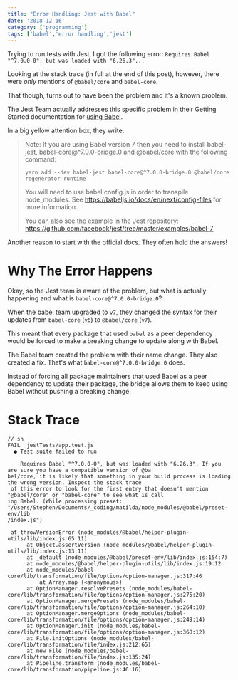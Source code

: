 ```yaml
---
title: "Error Handling: Jest with Babel"
date: '2018-12-16'
category: ['programming']
tags: ['babel','error handling','jest']
---
```


Trying to run tests with Jest, I got the following error: `Requires Babel "^7.0.0-0", but was loaded with "6.26.3"...` 

Looking at the stack trace (in full at the end of this post), however, there were _only_ mentions of `@babel/core` and `babel-core`.

That though, turns out to have been the problem and it's a known problem.

The Jest Team actually addresses this specific problem in their Getting Started documentation for [using Babel](https://jestjs.io/docs/en/getting-started.html#using-babel).

In a big yellow attention box, they write: 

> Note: If you are using Babel version 7 then you need to install babel-jest, babel-core@^7.0.0-bridge.0 and @babel/core with the following command: 
> 
> `yarn add --dev babel-jest babel-core@^7.0.0-bridge.0 @babel/core regenerator-runtime` 
> 
> You will need to use babel.config.js in order to transpile node_modules. See https://babeljs.io/docs/en/next/config-files for more information.
> 
> You can also see the example in the Jest repository: https://github.com/facebook/jest/tree/master/examples/babel-7 

Another reason to start with the official docs. They often hold the answers! 

# Why The Error Happens
Okay, so the Jest team is aware of the problem, but what is actually happening and what is `babel-core@^7.0.0-bridge.0`?

When the babel team upgraded to `v7`, they changed the syntax for their updates from `babel-core` (`v6`) to `@babel/core` (`v7`).

This meant that every package that used `babel` as a peer dependency would be forced to make a breaking change to update along with Babel.

The Babel team created the problem with their name change. They also created a fix. That's what `babel-core@^7.0.0-bridge.0` does.

Instead of forcing all package maintainers that used Babel as a peer dependency to update their package, the bridge allows them to keep using Babel without pushing a breaking change. 

# Stack Trace

```shell
// sh
FAIL  jestTests/app.test.js
  ● Test suite failed to run

    Requires Babel "^7.0.0-0", but was loaded with "6.26.3". If you are sure you have a compatible version of @ba
bel/core, it is likely that something in your build process is loading the wrong version. Inspect the stack trace
 of this error to look for the first entry that doesn't mention "@babel/core" or "babel-core" to see what is call
ing Babel. (While processing preset: "/Users/Stephen/Documents/_coding/matilda/node_modules/@babel/preset-env/lib
/index.js")

 at throwVersionError (node_modules/@babel/helper-plugin-utils/lib/index.js:65:11)
      at Object.assertVersion (node_modules/@babel/helper-plugin-utils/lib/index.js:13:11)
      at _default (node_modules/@babel/preset-env/lib/index.js:154:7)
      at node_modules/@babel/helper-plugin-utils/lib/index.js:19:12
      at node_modules/babel-core/lib/transformation/file/options/option-manager.js:317:46
          at Array.map (<anonymous>)
      at OptionManager.resolvePresets (node_modules/babel-core/lib/transformation/file/options/option-manager.js:275:20)
      at OptionManager.mergePresets (node_modules/babel-core/lib/transformation/file/options/option-manager.js:264:10)
      at OptionManager.mergeOptions (node_modules/babel-core/lib/transformation/file/options/option-manager.js:249:14)
      at OptionManager.init (node_modules/babel-core/lib/transformation/file/options/option-manager.js:368:12)
      at File.initOptions (node_modules/babel-core/lib/transformation/file/index.js:212:65)
      at new File (node_modules/babel-core/lib/transformation/file/index.js:135:24)
      at Pipeline.transform (node_modules/babel-core/lib/transformation/pipeline.js:46:16)
```